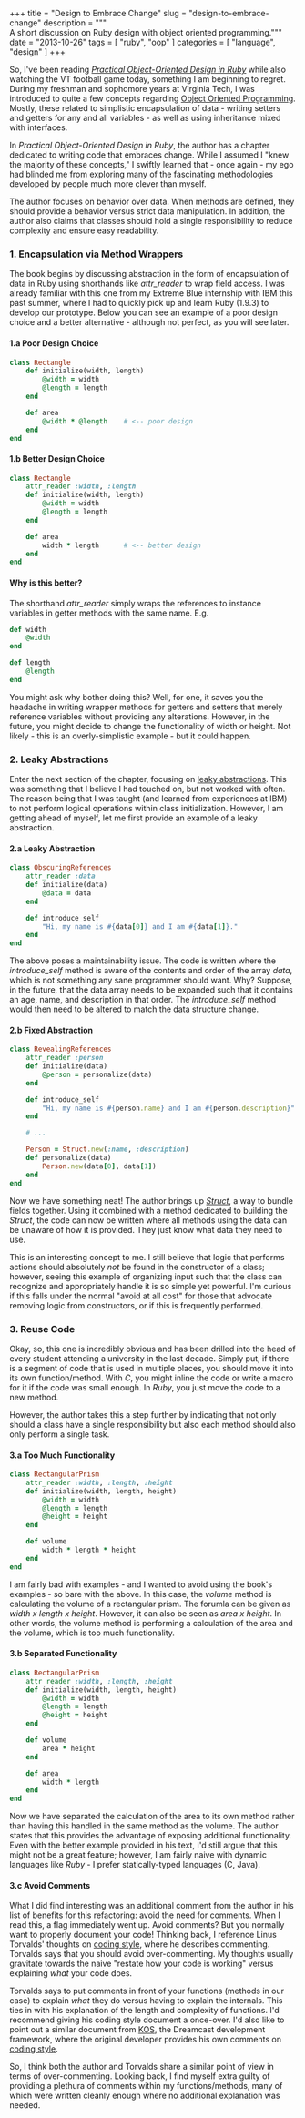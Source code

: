 +++
title = "Design to Embrace Change"
slug = "design-to-embrace-change"
description = """\
A short discussion on Ruby design with object oriented programming."""
date = "2013-10-26"
tags = [ "ruby", "oop" ]
categories = [ "language", "design" ]
+++

So, I've been reading *[Practical Object-Oriented Design in Ruby][book]*
while also watching the VT football game today, something I am beginning to 
regret. During my freshman and sophomore years at Virginia Tech, I was 
introduced to quite a few concepts regarding [Object Oriented Programming][oop]. 
Mostly, these related to simplistic encapsulation of data - writing setters 
and getters for any and all variables - as well as using inheritance mixed 
with interfaces.

In *Practical Object-Oriented Design in Ruby*, the author has a chapter
dedicated to writing code that embraces change. While I assumed I "knew the
majority of these concepts," I swiftly learned that - once again - my ego had
blinded me from exploring many of the fascinating methodologies developed by
people much more clever than myself.

The author focuses on behavior over data. When methods are defined, they
should provide a behavior versus strict data manipulation. In addition, the
author also claims that classes should hold a single responsibility to reduce
complexity and ensure easy readability.

### 1. Encapsulation via Method Wrappers ###

The book begins by discussing abstraction in the form of encapsulation of data
in Ruby using shorthands like *attr_reader* to wrap field access. I was
already familiar with this one from my Extreme Blue internship with IBM this
past summer, where I had to quickly pick up and learn Ruby (1.9.3) to develop
our prototype. Below you can see an example of a poor design choice and a
better alternative - although not perfect, as you will see later.

#### 1.a Poor Design Choice ####

```ruby
class Rectangle
    def initialize(width, length)
        @width = width
        @length = length
    end

    def area
        @width * @length    # <-- poor design
    end
end
```

#### 1.b Better Design Choice ####

```ruby
class Rectangle
    attr_reader :width, :length
    def initialize(width, length)
        @width = width
        @length = length
    end

    def area
        width * length      # <-- better design
    end
end
```

#### Why is this better? ####

The shorthand *attr_reader* simply wraps the references to instance variables
in getter methods with the same name. E.g.

```ruby
def width
    @width
end

def length
    @length
end
```

You might ask why bother doing this? Well, for one, it saves you the headache
in writing wrapper methods for getters and setters that merely reference
variables without providing any alterations. However, in the future, you might
decide to change the functionality of width or height. Not likely - this is
an overly-simplistic example - but it could happen.

### 2. Leaky Abstractions ###

Enter the next section of the chapter, focusing on [leaky abstractions][la]. 
This was something that I believe I had touched on, but not worked with often.
The reason being that I was taught (and learned from experiences at IBM) to not
perform logical operations within class initialization. However, I am getting
ahead of myself, let me first provide an example of a leaky abstraction.

#### 2.a Leaky Abstraction ####

```ruby
class ObscuringReferences
    attr_reader :data
    def initialize(data)
        @data = data
    end

    def introduce_self
        "Hi, my name is #{data[0]} and I am #{data[1]}."
    end
end
```

The above poses a maintainability issue. The code is written where the 
*introduce_self* method is aware of the contents and order of the array *data*,
which is not something any sane programmer should want. Why? Suppose, in the
future, that the data array needs to be expanded such that it contains an
age, name, and description in that order. The *introduce_self* method would 
then need to be altered to match the data structure change.

#### 2.b Fixed Abstraction ####

```ruby
class RevealingReferences
    attr_reader :person
    def initialize(data)
        @person = personalize(data)
    end

    def introduce_self
        "Hi, my name is #{person.name} and I am #{person.description}"
    end

    # ...

    Person = Struct.new(:name, :description)
    def personalize(data)
        Person.new(data[0], data[1])
    end
end
```

Now we have something neat! The author brings up *[Struct][struct]*, a way to 
bundle fields together. Using it combined with a method dedicated to 
building the *Struct*, the code can now be written where all methods using the
data can be unaware of how it is provided. They just know what data they need
to use.

This is an interesting concept to me. I still believe that logic that performs
actions should absolutely *not* be found in the constructor of a class;
however, seeing this example of organizing input such that the class can
recognize and appropriately handle it is so simple yet powerful. I'm curious
if this falls under the normal "avoid at all cost" for those that advocate
removing logic from constructors, or if this is frequently performed.

### 3. Reuse Code ###

Okay, so, this one is incredibly obvious and has been drilled into the head of
every student attending a university in the last decade. Simply put, if there
is a segment of code that is used in multiple places, you should move it into
its own function/method. With *C*, you might inline the code or write a macro
for it if the code was small enough. In *Ruby*, you just move the code to a
new method.

However, the author takes this a step further by indicating that not only
should a class have a single responsibility but also each method should also
only perform a single task.

#### 3.a Too Much Functionality ####

```ruby
class RectangularPrism
    attr_reader :width, :length, :height
    def initialize(width, length, height)
        @width = width
        @length = length
        @height = height
    end

    def volume
        width * length * height
    end
end
```

I am fairly bad with examples - and I wanted to avoid using the book's
examples - so bare with the above. In this case, the *volume* method is
calculating the volume of a rectangular prism. The forumla can be given as
*width x length x height*. However, it can also be seen as *area x height*.
In other words, the volume method is performing a calculation of the area
and the volume, which is too much functionality.

#### 3.b Separated Functionality ####

```ruby
class RectangularPrism
    attr_reader :width, :length, :height
    def initialize(width, length, height)
        @width = width
        @length = length
        @height = height
    end

    def volume
        area * height
    end

    def area
        width * length
    end
end
```


Now we have separated the calculation of the area to its own method rather
than having this handled in the same method as the volume. The author states
that this provides the advantage of exposing additional functionality. Even
with the better example provided in his text, I'd still argue that this might
not be a great feature; however, I am fairly naive with dynamic languages like
*Ruby* - I prefer statically-typed languages (C, Java).

#### 3.c Avoid Comments ####

What I did find interesting was an additional comment from the author in his
list of benefits for this refactoring: avoid the need for comments. When I
read this, a flag immediately went up. Avoid comments? But you normally want
to properly document your code! Thinking back, I reference Linus Torvalds'
thoughts on [coding style][lcs], where he describes commenting. Torvalds says
that you should avoid over-commenting. My thoughts usually gravitate towards
the naive "restate how your code is working" versus explaining *what* your
code does.

Torvalds says to put comments in front of your functions (methods in our case)
to explain *what* they do versus having to explain the internals. This ties in
with his explanation of the length and complexity of functions. I'd recommend
giving his coding style document a once-over. I'd also like to point out a
similar document from [KOS][kos], the Dreamcast development framework, where
the original developer provides his own comments on [coding style][dcs].

So, I think both the author and Torvalds share a similar point of view in
terms of over-commenting. Looking back, I find myself extra guilty of
providing a plethura of comments within my functions/methods, many of which
were written cleanly enough where no additional explanation was needed.

[book]: http://www.amazon.com/Practical-Object-Oriented-Design-Ruby-Addison-Wesley-ebook/dp/B0096BYG7C
[oop]: http://en.wikipedia.org/wiki/Object-oriented_programming
[la]: http://en.wikipedia.org/wiki/Leaky_abstraction
[struct]: http://www.ruby-doc.org/core-2.0.0/Struct.html
[lcs]: https://www.kernel.org/doc/Documentation/CodingStyle
[kos]: http://gamedev.allusion.net/softprj/kos/
[dcs]: /docs/dreamcast_coding_style.txt

